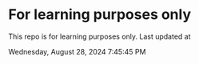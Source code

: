 # For learning purposes only
This repo is for learning purposes only.
Last updated at

Wednesday, August 28, 2024 7:45:45 PM

